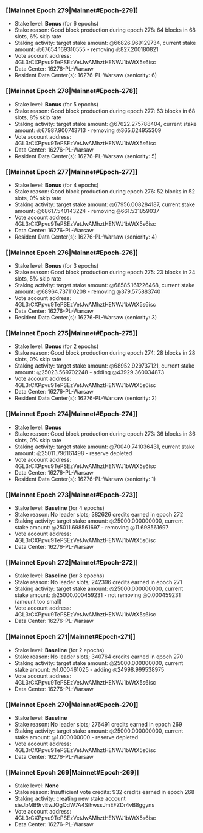 ### [[Mainnet Epoch 279|Mainnet#Epoch-279]]
* Stake level: **Bonus** (for 6 epochs)
* Stake reason: Good block production during epoch 278: 64 blocks in 68 slots, 6% skip rate
* Staking activity: target stake amount: ◎66826.969129734, current stake amount: ◎67654.169310555 - removing ◎827.200180821
* Vote account address: 4GL3rCXPpvu9TePSEzVetJwAMhztHENWJ1bWtX5s6isc
* Data Center: 16276-PL-Warsaw
* Resident Data Center(s): 16276-PL-Warsaw (seniority: 6)
### [[Mainnet Epoch 278|Mainnet#Epoch-278]]
* Stake level: **Bonus** (for 5 epochs)
* Stake reason: Good block production during epoch 277: 63 blocks in 68 slots, 8% skip rate
* Staking activity: target stake amount: ◎67622.275788404, current stake amount: ◎67987.900743713 - removing ◎365.624955309
* Vote account address: 4GL3rCXPpvu9TePSEzVetJwAMhztHENWJ1bWtX5s6isc
* Data Center: 16276-PL-Warsaw
* Resident Data Center(s): 16276-PL-Warsaw (seniority: 5)
### [[Mainnet Epoch 277|Mainnet#Epoch-277]]
* Stake level: **Bonus** (for 4 epochs)
* Stake reason: Good block production during epoch 276: 52 blocks in 52 slots, 0% skip rate
* Staking activity: target stake amount: ◎67956.008284187, current stake amount: ◎68617.540143224 - removing ◎661.531859037
* Vote account address: 4GL3rCXPpvu9TePSEzVetJwAMhztHENWJ1bWtX5s6isc
* Data Center: 16276-PL-Warsaw
* Resident Data Center(s): 16276-PL-Warsaw (seniority: 4)
### [[Mainnet Epoch 276|Mainnet#Epoch-276]]
* Stake level: **Bonus** (for 3 epochs)
* Stake reason: Good block production during epoch 275: 23 blocks in 24 slots, 5% skip rate
* Staking activity: target stake amount: ◎68585.161226468, current stake amount: ◎68964.737110208 - removing ◎379.575883740
* Vote account address: 4GL3rCXPpvu9TePSEzVetJwAMhztHENWJ1bWtX5s6isc
* Data Center: 16276-PL-Warsaw
* Resident Data Center(s): 16276-PL-Warsaw (seniority: 3)
### [[Mainnet Epoch 275|Mainnet#Epoch-275]]
* Stake level: **Bonus** (for 2 epochs)
* Stake reason: Good block production during epoch 274: 28 blocks in 28 slots, 0% skip rate
* Staking activity: target stake amount: ◎68952.929737121, current stake amount: ◎25023.569702248 - adding ◎43929.360034873
* Vote account address: 4GL3rCXPpvu9TePSEzVetJwAMhztHENWJ1bWtX5s6isc
* Data Center: 16276-PL-Warsaw
* Resident Data Center(s): 16276-PL-Warsaw (seniority: 2)
### [[Mainnet Epoch 274|Mainnet#Epoch-274]]
* Stake level: **Bonus**
* Stake reason: Good block production during epoch 273: 36 blocks in 36 slots, 0% skip rate
* Staking activity: target stake amount: ◎70040.741036431, current stake amount: ◎25011.796161498 - reserve depleted
* Vote account address: 4GL3rCXPpvu9TePSEzVetJwAMhztHENWJ1bWtX5s6isc
* Data Center: 16276-PL-Warsaw
* Resident Data Center(s): 16276-PL-Warsaw (seniority: 1)
### [[Mainnet Epoch 273|Mainnet#Epoch-273]]
* Stake level: **Baseline** (for 4 epochs)
* Stake reason: No leader slots; 382626 credits earned in epoch 272
* Staking activity: target stake amount: ◎25000.000000000, current stake amount: ◎25011.698561697 - removing ◎11.698561697
* Vote account address: 4GL3rCXPpvu9TePSEzVetJwAMhztHENWJ1bWtX5s6isc
* Data Center: 16276-PL-Warsaw
### [[Mainnet Epoch 272|Mainnet#Epoch-272]]
* Stake level: **Baseline** (for 3 epochs)
* Stake reason: No leader slots; 242396 credits earned in epoch 271
* Staking activity: target stake amount: ◎25000.000000000, current stake amount: ◎25000.000459231 - not removing ◎0.000459231 (amount too small)
* Vote account address: 4GL3rCXPpvu9TePSEzVetJwAMhztHENWJ1bWtX5s6isc
* Data Center: 16276-PL-Warsaw
### [[Mainnet Epoch 271|Mainnet#Epoch-271]]
* Stake level: **Baseline** (for 2 epochs)
* Stake reason: No leader slots; 340764 credits earned in epoch 270
* Staking activity: target stake amount: ◎25000.000000000, current stake amount: ◎1.000461025 - adding ◎24998.999538975
* Vote account address: 4GL3rCXPpvu9TePSEzVetJwAMhztHENWJ1bWtX5s6isc
* Data Center: 16276-PL-Warsaw
### [[Mainnet Epoch 270|Mainnet#Epoch-270]]
* Stake level: **Baseline**
* Stake reason: No leader slots; 276491 credits earned in epoch 269
* Staking activity: target stake amount: ◎25000.000000000, current stake amount: ◎1.000000000 - reserve depleted
* Vote account address: 4GL3rCXPpvu9TePSEzVetJwAMhztHENWJ1bWtX5s6isc
* Data Center: 16276-PL-Warsaw
### [[Mainnet Epoch 269|Mainnet#Epoch-269]]
* Stake level: **None**
* Stake reason: Insufficient vote credits: 932 credits earned in epoch 268
* Staking activity: creating new stake account sieJbMB9rvEwJQgQdW7A4SihwssJmEFZDr4vB8ggyns
* Vote account address: 4GL3rCXPpvu9TePSEzVetJwAMhztHENWJ1bWtX5s6isc
* Data Center: 16276-PL-Warsaw